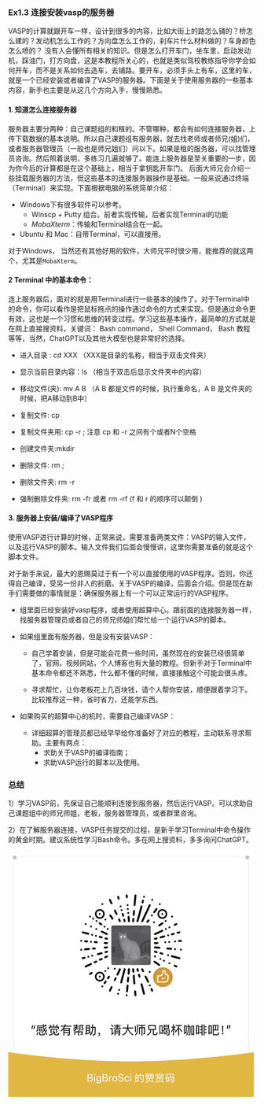 ### Ex1.3 连接安装vasp的服务器

VASP的计算就跟开车一样，设计到很多的内容，比如大街上的路怎么铺的？桥怎么建的？发动机怎么工作的？方向盘怎么工作的，刹车片什么材料做的？车身颜色怎么喷的？ 没有人会懂所有相关的知识。但是怎么打开车门，坐车里，启动发动机，踩油门，打方向盘，这是本教程所关心的，也就是类似驾校教练指导你学会如何开车，而不是关系如何去造车，去铺路。要开车，必须手头上有车，这里的车，就是一个已经安装或者编译了VASP的服务器。下面是关于使用服务器的一些基本内容，新手也主要是从这几个方向入手，慢慢熟悉。



#### 1. 知道怎么连接服务器

服务器主要分两种：自己课题组的和租的。不管哪种，都会有如何连接服务器，上传下载数据的基本说明。所以自己课题组有服务器，就去找老师或者师兄(姐)们，或者服务器管理员（一般也是师兄姐们）问以下。如果是租的服务器，可以找管理员咨询。然后照着说明，多练习几遍就够了。能连上服务器是至关重要的一步，因为你今后的计算都是在这个基础上，相当于拿钥匙开车门。 后面大师兄会介绍一些挂载服务器的方法，但这些基本的连接服务器操作是基础。一般来说通过终端（Terminal）来实现。下面根据电脑的系统简单介绍：

* Windows下有很多软件可以参考。
  * Winscp + Putty 组合。前者实现传输，后者实现Terminal的功能
  * *MobaXterm*：传输和Terminal结合在一起。
* Ubuntu 和 Mac：自带Terminal，可以直接用。

对于Windows， 当然还有其他好用的软件，大师兄平时很少用，能推荐的就这两个，尤其是`MobaXterm`。 

#### 2 Terminal 中的基本命令：
连上服务器后，面对的就是用Terminal进行一些基本的操作了。对于Terminal中的命令，你可以看作是把鼠标拖点的操作通过命令的方式来实现。但是通过命令更有效，这也是一个习惯和思维的转变过程。学习这些基本操作，最简单的方式就是在网上直接搜资料，关键词： Bash command， Shell Command， Bash 教程等等，当然，ChatGPT以及其他大模型也是非常好的选择。

* 进入目录 : cd  XXX  （XXX是目录的名称，相当于双击文件夹）

* 显示当前目录内容：ls  （相当于双击后显示文件夹中的内容）

* 移动文件(夹): mv  A B （A B 都是文件的时候，执行重命名，A B 是文件夹的时候，把A移动到B中）

* 复制文件: cp  

* 复制文件夹用: cp -r ; 注意 cp 和 -r 之间有个或者N个空格

* 创建文件夹:mkdir     

* 删除文件: rm ;    

* 删除文件夹: rm  -r    

* 强制删除文件夹: rm -fr  或者 rm -rf  (f 和 r 的顺序可以颠倒 )        

  

#### 3. 服务器上安装/编译了VASP程序
使用VASP进行计算的时候，正常来说，需要准备两类文件：VASP的输入文件，以及运行VASP的脚本。输入文件我们后面会慢慢讲，这里你需要准备的就是这个脚本文件。  

对于新手来说，最大的恩赐莫过于有一个可以直接使用的VASP程序。否则，你还得自己编译，受另一份非人的折磨。关于VASP的编译，后面会介绍。但是现在新手们需要做的事情就是：确保服务器上有一个可以正常运行的VASP程序。

* 组里面已经安装好vasp程序，或者使用超算中心。跟前面的连接服务器一样，找服务器管理员或者自己的师兄师姐们帮忙给一个运行VASP的脚本。

  

* 如果组里面有服务器，但是没有安装VASP：

  * 自己学着安装，但是可能会花费一些时间，虽然现在的安装已经很简单了，官网，视频网站，个人博客也有大量的教程。但新手对于Terminal中基本命令都还不熟悉，什么都不懂的时候，直接接触这个可能会很头疼。

  * 寻求帮忙，让你老板花上几百块钱，请个人帮你安装，顺便跟着学习下。比较推荐这一种，省时省力，还能学东西。

    

* 如果购买的超算中心的机时，需要自己编译VASP：

  * 详细超算的管理员都已经早早给你准备好了对应的教程，主动联系寻求帮助。主要有两点：
    * 求助关于VASP的编译指南；
    * 求助VASP运行的脚本以及使用。



### 总结

1）学习VASP前，先保证自己能顺利连接到服务器，然后运行VASP。可以求助自己课题组中的师兄师姐，老板，服务器管理员，或者群里咨询。

2）在了解服务器连接，VASP任务提交的过程，是新手学习Terminal中命令操作的黄金时期。建议系统性学习Bash命令。多在网上搜资料，多多询问ChatGPT。

![Tip Code](figs/Tip_Code.png)

